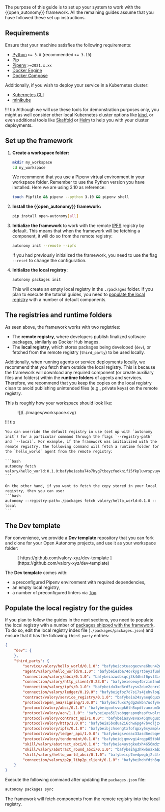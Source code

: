 The purpose of this guide is to set up your system to work with the {{open_autonomy}} framework. All the remaining guides assume that you have followed these set up instructions.

## Requirements

Ensure that your machine satisfies the following requirements:

- [Python](https://www.python.org/) `>= 3.8` (recommended `>= 3.10`)
- [Pip](https://pip.pypa.io/en/stable/installation/)
- [Pipenv](https://pipenv.pypa.io/en/latest/installation/) `>=2021.x.xx`
- [Docker Engine](https://docs.docker.com/engine/install/)
- [Docker Compose](https://docs.docker.com/compose/install/)

Additionally, if you wish to deploy your service in a Kubernetes cluster:

- [Kubernetes CLI](https://kubernetes.io/docs/tasks/tools/)
- [minikube](https://minikube.sigs.k8s.io/docs/)

!!! tip
	Although we will use these tools for demonstration purposes only, you might as well consider other local Kubernetes cluster options like [kind](https://kind.sigs.k8s.io/docs/user/quick-start/), or even additional tools like [Skaffold](https://skaffold.dev/) or [Helm](https://helm.sh/) to help you with your cluster deployments.

## Set up the framework

1. **Create a workspace folder:**

    ```bash
    mkdir my_workspace
    cd my_workspace
    ```

    We recommend that you use a Pipenv virtual environment in your workspace folder. Remember to use the Python version you have installed. Here we are using 3.10 as reference:

    ```bash
    touch Pipfile && pipenv --python 3.10 && pipenv shell
    ```

2. **Install the {{open_autonomy}} framework:**

    ```bash
    pip install open-autonomy[all]
    ```

3. **Initialize the framework** to work with the remote [IPFS](https://ipfs.io) registry by default. This means that when the framework will be fetching a component, it will do so from the remote registry:

    ```bash
    autonomy init --remote --ipfs
    ```

    If you had previously initialized the framework, you need to use the flag `--reset` to change the configuration.

4. **Initialize the local registry:**

    ```bash
    autonomy packages init
    ```

    This will create an empty local registry in the `./packages` folder. If you plan to execute the tutorial guides, you need to [populate the local registry](#populate-the-local-registry-for-the-guides) with a number of default components.

## The registries and runtime folders

As seen above, the framework works with two registries:

* The **remote registry**, where developers publish finalized software packages, similarly as Docker Hub images.
* The **local registry**, which stores packages being developed (`dev`), or fetched from the remote registry (`third_party`) to be used locally.

Additionally, when running agents or service deployments locally, we recommend that you fetch them outside the local registry. This is because the framework will download any required component (or create auxiliary files and folders) within the **runtime folders** of agents and services. Therefore, we recommend that you keep the copies on the local registry clean to avoid publishing unintended files (e.g., private keys) on the remote registry.

This is roughly how your workspace should look like:

<figure markdown>
![](../images/workspace.svg)
</figure>

!!! tip

    You can override the default registry in use (set up with `autonomy init`) for a particular command through the flags `--registry-path` and `--local`. For example, if the framework was initialized with the remote registry, the following command will fetch a runtime folder for the `hello_world` agent from the remote registry:

    ```bash
    autonomy fetch valory/hello_world:0.1.0:bafybeiesba74o7kyg7tbeyzfuoknifi5fkpluwrspvuyevnni43tz6e7mm
    ```

    On the other hand, if you want to fetch the copy stored in your local registry, then you can use:
    ```bash
    autonomy --registry-path=./packages fetch valory/hello_world:0.1.0 --local
    ```

## The Dev template

For convenience, we provide a **Dev template** repository that you can fork and clone for your Open Autonomy projects, and use it as your workspace folder:

<figure markdown>
[ https://github.com/valory-xyz/dev-template ](https://github.com/valory-xyz/dev-template)
</figure>

The **Dev template** comes with:

* a preconfigured Pipenv environment with required dependencies,
* an empty local registry,
* a number of preconfigured linters via [Tox](https://tox.wiki/en/latest/).

## Populate the local registry for the guides

If you plan to follow the guides in the next sections, you need to populate the local registry with a number of [packages shipped with the framework](../package_list.md). To do so, edit the local registry index file (`./packages/packages.json`) and ensure that it has the following `third_party` entries:

```json
{
    "dev": {
    },
    "third_party": {
        "service/valory/hello_world/0.1.0": "bafybeicotuaogecvne6bun42ge2ihhpeeqmqhvv3vzgclmyspyqznwlhyy",
        "agent/valory/hello_world/0.1.0": "bafybeiesba74o7kyg7tbeyzfuoknifi5fkpluwrspvuyevnni43tz6e7mm",
        "connection/valory/abci/0.1.0": "bafybeiazwsbsqcj3k4dhsf6pvl3i45cxq4itchrkdmximdxmoyjmidrnha",
        "connection/valory/http_client/0.23.0": "bafybeieoeuy4brzimtnubmokwirhrx27ezls6cdnl5qik4rkykfle3nn2y",
        "connection/valory/ipfs/0.1.0": "bafybeidu3xd6rd5zysv2due2cnrc3sxx5vss2usxwaxxtxxuyha2kuhd3e",
        "connection/valory/ledger/0.19.0": "bafybeigfoz7d7si7s4jehvloq2zmiiocpbxcaathl3bxkyarxoerxq7g3a",
        "contract/valory/service_registry/0.1.0": "bafybeia24syaeq6quzonzjp4tw67kkjhxocr2diy7sxjnujgzurc3oub2a",
        "protocol/open_aea/signing/1.0.0": "bafybeifuxs7gdg2okbn7uofymenjlmnih2wxwkym44lsgwmklgwuckxm2m",
        "protocol/valory/abci/0.1.0": "bafybeigootsvqpk6th5xpdtzanxum3earifrrezfyhylfrit7yvqdrtgpe",
        "protocol/valory/acn/1.1.0": "bafybeiapa5ilsobggnspoqhspftwolrx52udrwmaxdxgrk26heuvl4oooa",
        "protocol/valory/contract_api/1.0.0": "bafybeiasywsvax45qmugus5kxogejj66c5taen27h4voriodz7rgushtqa",
        "protocol/valory/http/1.0.0": "bafybeia5bxdua2i6chw6pg47bvoljzcpuqxzy4rdrorbdmcbnwmnfdobtu",
        "protocol/valory/ipfs/0.1.0": "bafybeibjzhsengtxfofqpxy6syamplevp35obemwfp4c5lhag3v2bvgysa",
        "protocol/valory/ledger_api/1.0.0": "bafybeigsvceac33asd6ecbqev34meyyjwu3rangenv6xp5rkxyz4krvcby",
        "protocol/valory/tendermint/0.1.0": "bafybeidjqmwvgi4rqgp65tbkhmi45fwn2odr5ecezw6q47hwitsgyw4jpa",
        "skill/valory/abstract_abci/0.1.0": "bafybeie4uytgkedxh4656mdzfecoqeq6lvylg2btczkkkx3cxrqgvughc4",
        "skill/valory/abstract_round_abci/0.1.0": "bafybeihg3hkwbnaxabzrjnbnvd3apt26h23ylttghzgbf7phyxrcggplia",
        "skill/valory/hello_world_abci/0.1.0": "bafybeicp7medpwgbj2c4lskycyea4cpx4vau345ta3iouhgueknlnrejqu",
        "connection/valory/p2p_libp2p_client/0.1.0": "bafybeihdnfdth3qgltefgrem7xyi4b3ejzaz67xglm2hbma2rfvpl2annq"
    }
}
```

Execute the following command after updating the `packages.json` file:

```bash
autonomy packages sync
```

The framework will fetch components from the remote registry into the local registry.
